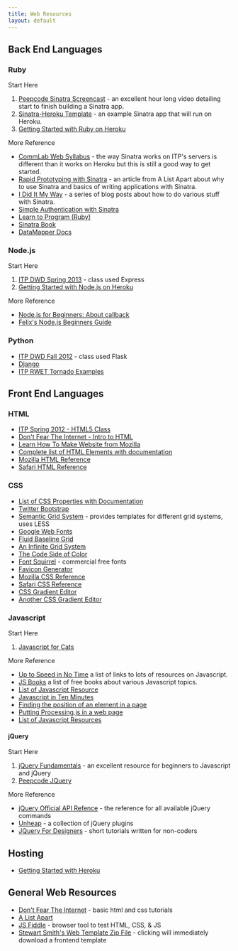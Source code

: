 ```yaml
---
title: Web Resources
layout: default
---
```


## Back End Languages

### Ruby

Start Here

1. [Peepcode Sinatra Screencast](https://peepcode.com/products/sinatra) - an excellent hour long video detailing start to finish building a Sinatra app.
2. [Sinatra-Heroku Template](https://github.com/stevenklise/Sinatra-Heroku-Template) - an example Sinatra app that will run on Heroku.
3. [Getting Started with Ruby on Heroku](https://devcenter.heroku.com/articles/ruby)

More Reference

- [CommLab Web Syllabus](https://github.com/ITPNYU/CommLabWeb) - the way Sinatra works on ITP's servers is different than it works on Heroku but this is still a good way to get started.
- [Rapid Prototyping with Sinatra](http://alistapart.com/article/rapid-prototyping-with-sinatra) - an article from A List Apart about why to use Sinatra and basics of writing applications with Sinatra.
- [I Did It My Way](http://ididitmyway.herokuapp.com/) - a series of blog posts about how to do various stuff with Sinatra.
- [Simple Authentication with Sinatra](http://ididitmyway.herokuapp.com/past/2011/2/22/really_simple_authentication_in_sinatra/)
- [Learn to Program (Ruby)](http://pine.fm/LearnToProgram/)
- [Sinatra Book](http://sinatra-book.gittr.com/)
- [DataMapper Docs](http://datamapper.org/docs/)

### Node.js

Start Here

1. [ITP DWD Spring 2013](http://itpwebclass.herokuapp.com/) - class used Express
2. [Getting Started with Node.js on Heroku](https://devcenter.heroku.com/articles/nodejs)

More Reference

- [Node.js for Beginners: About callback](http://www.theprojectspot.com/tutorial-post/nodejs-for-beginners-callbacks/4)
- [Felix's Node.js Beginners Guide](http://nodeguide.com/beginner.html)

### Python

- [ITP DWD Fall 2012](http://itppyweb.herokuapp.com/) - class used Flask
- [Django](https://www.djangoproject.com/)
- [ITP RWET Tornado Examples](https://github.com/aparrish/rwet-examples/tree/master/tornado)

## Front End Languages

### HTML

- [ITP Spring 2012 - HTML5 Class](http://dankantor.com/itp/)
- [Don't Fear The Internet - Intro to HTML](http://www.dontfeartheinternet.com/html/html)
- [Learn How To Make Website from Mozilla](https://developer.mozilla.org/en-US/learn)
- [Complete list of HTML Elements with documentation](https://developer.mozilla.org/en-US/docs/HTML/Element)
- [Mozilla HTML Reference](https://developer.mozilla.org/en-US/docs/Gecko_DOM_Reference)
- [Safari HTML Reference](https://developer.apple.com/library/safari/#documentation/AppleApplications/Reference/SafariHTMLRef/Introduction.html)

### CSS

- [List of CSS Properties with Documentation](http://www.blooberry.com/indexdot/css/propindex/all.htm)
- [Twitter Bootstrap](http://twitter.github.com/bootstrap/)
- [Semantic Grid System](http://semantic.gs/) - provides templates for different grid systems, uses LESS
- [Google Web Fonts](http://www.google.com/webfonts#)
- [Fluid Baseline Grid](http://fluidbaselinegrid.com/)
- [An Infinite Grid System](http://alistapart.com/article/the-infinite-grid)
- [The Code Side of Color](http://coding.smashingmagazine.com/2012/10/04/the-code-side-of-color/)
- [Font Squirrel](http://www.fontsquirrel.com/) - commercial free fonts
- [Favicon Generator](http://www.favicon.cc/)
- [Mozilla CSS Reference](https://developer.mozilla.org/en-US/docs/CSS)
- [Safari CSS Reference](http://developer.apple.com/library/safari/#documentation/appleapplications/reference/SafariCSSRef/Articles/StandardCSSProperties.html)
- [CSS Gradient Editor](http://www.colorzilla.com/gradient-editor/)
- [Another CSS Gradient Editor](http://www.westciv.com/tools/gradients/)

### Javascript

Start Here

1. [Javascript for Cats](http://jsforcats.com/)

More Reference

- [Up to Speed in No Time](http://ericleads.com/2011/09/learning-javascript-up-to-speed-in-no-time/) a list of links to
lots of resources on Javascript.
- [JS Books](http://jsbooks.revolunet.com/) a list of free books about various Javascript topics.
- [List of Javascript Resource](https://gist.github.com/LindseyB/5015434)
- [Javascript in Ten Minutes](https://github.com/spencertipping/js-in-ten-minutes)
- [Finding the position of an element in a page](http://www.quirksmode.org/js/findpos.html)
- [Putting Processing.js in a web page](http://processingjs.org/articles/p5QuickStart.html#processingcodeinwebpage)
- [List of Javascript Resources](https://gist.github.com/LindseyB/5015434)

#### jQuery

Start Here

1. [jQuery Fundamentals](http://jqfundamentals.com/) - an excellent resource for beginners to Javascript and jQuery
2. [Peepcode JQuery](https://peepcode.com/products/jquery)

More Reference

- [jQuery Official API Refence](http://api.jquery.com/) - the reference for all available jQuery commands
- [Unheap](http://www.unheap.com/) - a collection of jQuery plugins
- [JQuery For Designers](http://jqueryfordesigners.com/) - short tutorials written for non-coders

## Hosting

- [Getting Started with Heroku](https://devcenter.heroku.com/articles/quickstart)

## General Web Resources

- [Don't Fear The Internet](http://www.dontfeartheinternet.com/) - basic html and css tutorials
- [A List Apart](http://www.alistpart.com)
- [JS Fiddle](http://jsfiddle.net/) - browser tool to test HTML, CSS, & JS
- [Stewart Smith's Web Template Zip File](http://stewd.io/javascript/packages/webTemplate.zip) - clicking will immediately download a frontend template
